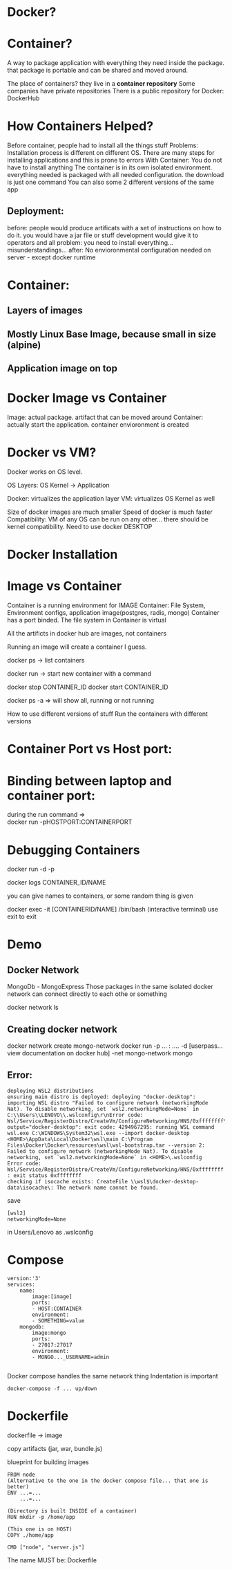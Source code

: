 

# Docker?

# Container?
A way to package application with everything they need inside the package. that package is portable and can be shared and moved around. 

The place of containers? they live in a **container repository** 
Some companies have private repositories
There is a public repository for Docker: DockerHub

# How Containers Helped?
Before container, people had to install all the things stuff
Problems: Installation process is different on different OS. There are many steps for installing applications and this is prone to errors
With Container: You do not have to install anything
The container is in its own isolated environment. 
everything needed is packaged with all needed configuration.
the download is just one command 
You can also some 2 different versions of the same app


## Deployment:
before:
people would produce artificats with a set of instructions on how to do it.
you would have a jar file or stuff
development would give it to operators and all
problem: you need to install everything...
misunderstandings...
after:
No envioronmental configuration needed on server - except docker runtime

# Container:
## Layers of images
## Mostly Linux Base Image, because small in size (alpine)
## Application image on top

# Docker Image vs Container
Image: actual package. artifact that can be moved around
Container: actually start the application. container envioronment is created

# Docker vs VM?

Docker works on OS level.

OS Layers: OS Kernel -> Application 

Docker: virtualizes the application layer
VM: virtualizes OS Kernel as well

Size of docker images are much smaller
Speed of docker is much faster
Compatibility: VM of any OS can be run on any other... there should be kernel compatibility.
Need to use docker DESKTOP

# Docker Installation
# Image vs Container


Container is a running environment for IMAGE
Container: File System, Environment configs, application image(postgres, radis, mongo)
Container has a port binded.
The file system in Container is virtual 

All the artificts in docker hub are images, not containers 


Running an image will create a container I guess. 


docker ps -> list containers

docker run -> start new container with a command

docker stop CONTAINER_ID
docker start CONTAINER_ID

docker ps -a  => will show all, running or not running


How to use different versions of stuff
Run the containers with different versions

# Container Port vs Host port:

# Binding between laptop and container port:
during the run command =>  
docker run -pHOSTPORT:CONTAINERPORT


# Debugging Containers

docker run -d -p

docker logs CONTAINER_ID/NAME

you can give names to containers, or some random thing is given


docker exec -it [CONTAINERID/NAME] /bin/bash
(interactive terminal)
use exit to exit


# Demo

 ## Docker Network
 MongoDb - MongoExpress
Those packages in the same isolated docker network can connect directly to each othe or something


docker network ls

## Creating docker network
docker network create mongo-network
docker run -p ... : .... -d [userpass... view documentation on docker hub] -net mongo-network 
mongo  

## Error:
```
deploying WSL2 distributions
ensuring main distro is deployed: deploying "docker-desktop": importing WSL distro "Failed to configure network (networkingMode Nat). To disable networking, set `wsl2.networkingMode=None` in C:\\Users\\LENOVO\\.wslconfig\r\nError code: Wsl/Service/RegisterDistro/CreateVm/ConfigureNetworking/HNS/0xffffffff\r\n" output="docker-desktop": exit code: 4294967295: running WSL command wsl.exe C:\WINDOWS\System32\wsl.exe --import docker-desktop <HOME>\AppData\Local\Docker\wsl\main C:\Program Files\Docker\Docker\resources\wsl\wsl-bootstrap.tar --version 2: Failed to configure network (networkingMode Nat). To disable networking, set `wsl2.networkingMode=None` in <HOME>\.wslconfig
Error code: Wsl/Service/RegisterDistro/CreateVm/ConfigureNetworking/HNS/0xffffffff
: exit status 0xffffffff
checking if isocache exists: CreateFile \\wsl$\docker-desktop-data\isocache\: The network name cannot be found.
```


save 

```
[wsl2]
networkingMode=None
```
in Users/Lenovo as .wslconfig


# Compose
```
version:'3'
services:
	name:
		image:[image]
		ports:
		- HOST:CONTAINER
	    environment:
		- SOMETHING=value
	mongodb:
		image:mongo
		ports:
		- 27017:27017
		environment:
		- MONGO..._USERNAME=admin
	 
```
Docker compose handles the same network thing
Indentation is important


```
docker-compose -f ... up/down
```


# Dockerfile
dockerfile -> image

copy artifacts (jar, war, bundle.js)

blueprint for building images

```
FROM node
(Alternative to the one in the docker compose file... that one is better)
ENV ...=...
    ...=...

(Directory is built INSIDE of a container)
RUN mkdir -p /home/app

(This one is on HOST)
COPY ./home/app

CMD ["node", "server.js"]
```

The name MUST be: Dockerfile